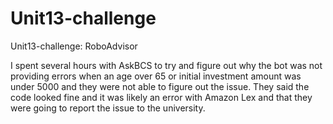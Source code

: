 # Unit13-challenge
Unit13-challenge: RoboAdvisor

I spent several hours with AskBCS to try and figure out why the bot was not providing errors when an age over 65 or initial investment amount was under 5000 and they were not able to figure out the issue. They said the code looked fine and it was likely an error with Amazon Lex and that they were going to report the issue to the university. 
